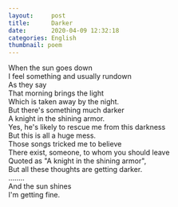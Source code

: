 ```yaml
---
layout:     post
title:      Darker
date:       2020-04-09 12:32:18
categories: English
thumbnail: poem
---
```


When the sun goes down  
I feel something and usually rundown  
As they say  
That morning brings the light  
Which is taken away by the night.  
But there's something much darker  
A knight in the shining armor.  
Yes, he's likely to rescue me from this darkness  
But this is all a huge mess.  
Those songs tricked me to believe  
There exist, someone, to whom you should leave  
Quoted as "A knight in the shining armor",  
But all these thoughts are getting darker.  
........  
And the sun shines  
I'm getting fine.  